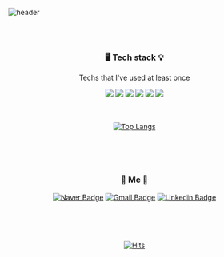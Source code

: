 ![header](https://capsule-render.vercel.app/api?type=waving&color=auto&text=%20WoorimLee%20%20&height=150&fontSize=80)



<div align=center>
<br>

<br>





<h3 align="center"> 🖥 Tech stack 💡 </h3>
<p align="center"> Techs that I've used at least once </p>

<img src="https://img.shields.io/badge/Python-3766AB?style=flat-square&logo=Python&logoColor=white"/>

<img src="https://img.shields.io/badge/Jupyter-F37626?style=flat-square&logo=Jupyter&logoColor=white"/>

<img src="https://img.shields.io/badge/Visual Studio Code-007ACC?style=flat-square&logo=Visual Studio Code&logoColor=white"/>

<img src="https://img.shields.io/badge/PyCharm-000000?style=flat-square&logo=PyCharm&logoColor=white"/>

<img src="https://img.shields.io/badge/MySQL-4479A1?style=flat-square&logo=MySQL&logoColor=white"/>

<img src="https://img.shields.io/badge/HTML5-E34F26?style=flat-square&logo=HTML5&logoColor=white"/>

<br>

<br>

<br>



[![Top Langs](https://github-readme-stats.vercel.app/api/top-langs/?username=Woorim-lee&layout=compact)](https://github.com/Woorim-lee)

<br>

<br>

<br>



<h3 align="center"> 🍒 Me 🍒 </h3>



[![Naver Badge](http://img.shields.io/badge/Naver-white?style=flat-square&logo=Naver&link=mailto:dnfla43@naver.com)](mailto:dnfla43@naver.com) [![Gmail Badge](https://img.shields.io/badge/Gmail-d14836?style=flat-square&logo=Gmail&logoColor=white&link=mailto:woorim0806@gmail.com)](mailto:woorim0806@gmail.com) [![Linkedin Badge](https://img.shields.io/badge/-LinkedIn-blue?style=flat-square&logo=Linkedin&logoColor=white&link=https://www.linkedin.com/in/woorim-lee-901216/)](https://www.linkedin.com/in/woorim-lee-901216/)



<br>

<br>

<br>

[![Hits](https://hits.seeyoufarm.com/api/count/incr/badge.svg?url=https%3A%2F%2Fgithub.com%2FWoorim-lee&count_bg=%23B68DE3&title_bg=%23555555&icon=github.svg&icon_color=%23E7E7E7&title=hits&edge_flat=false)](https://hits.seeyoufarm.com)

</div>
